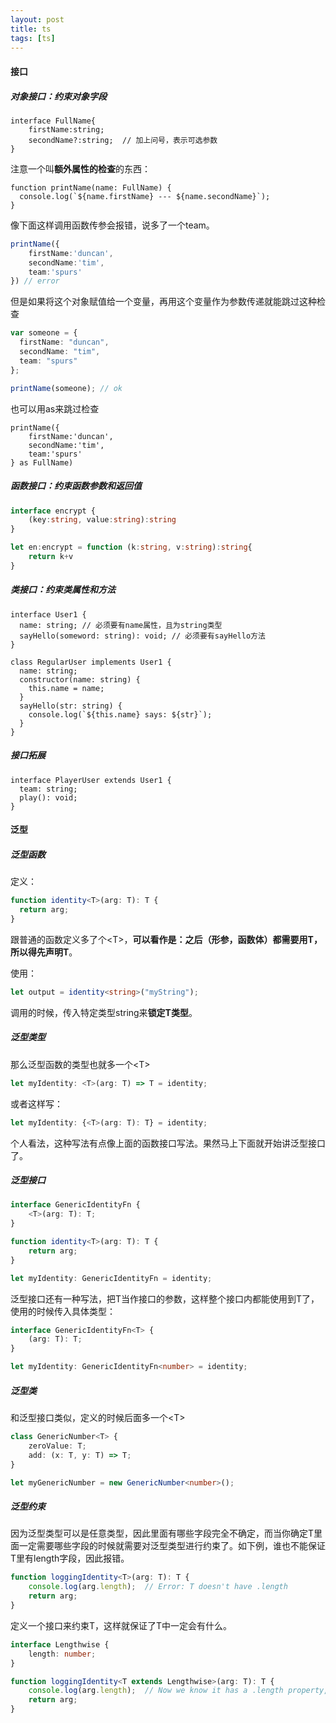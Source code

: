 ```yaml
---
layout: post
title: ts
tags: [ts]
---
```


#### 接口

##### 对象接口：约束对象字段

```tsx
interface FullName{
    firstName:string;
    secondName?:string;  // 加上问号，表示可选参数
}
```

<!-- more -->

注意一个叫**额外属性的检查**的东西：

```tsx
function printName(name: FullName) {
  console.log(`${name.firstName} --- ${name.secondName}`);
}
```

像下面这样调用函数传参会报错，说多了一个team。

```ts
printName({
    firstName:'duncan',
    secondName:'tim',
    team:'spurs'
}) // error
```

但是如果将这个对象赋值给一个变量，再用这个变量作为参数传递就能跳过这种检查

```ts
var someone = {
  firstName: "duncan",
  secondName: "tim",
  team: "spurs"
};

printName(someone); // ok
```

也可以用as来跳过检查

```tsx
printName({
    firstName:'duncan',
    secondName:'tim',
    team:'spurs'
} as FullName)
```

##### 函数接口：约束函数参数和返回值

```ts
interface encrypt {
    (key:string, value:string):string
}

let en:encrypt = function (k:string, v:string):string{
    return k+v
}
```

##### 类接口：约束类属性和方法

```tsx
interface User1 {
  name: string; // 必须要有name属性，且为string类型
  sayHello(someword: string): void; // 必须要有sayHello方法
}

class RegularUser implements User1 {
  name: string;
  constructor(name: string) {
    this.name = name;
  }
  sayHello(str: string) {
    console.log(`${this.name} says: ${str}`);
  }
}
```

##### 接口拓展

```tsx
interface PlayerUser extends User1 {
  team: string;
  play(): void;
}
```

#### 泛型

##### 泛型函数

定义：

```ts
function identity<T>(arg: T): T {
  return arg;
}
```

跟普通的函数定义多了个\<T\>，**可以看作是：之后（形参，函数体）都需要用T，所以得先声明T**。

使用：

```ts
let output = identity<string>("myString");
```

调用的时候，传入特定类型string来**锁定T类型**。

##### 泛型类型

那么泛型函数的类型也就多一个\<T\>

```ts
let myIdentity: <T>(arg: T) => T = identity;
```

或者这样写：

```ts
let myIdentity: {<T>(arg: T): T} = identity;
```

个人看法，这种写法有点像上面的函数接口写法。果然马上下面就开始讲泛型接口了。

##### 泛型接口

```ts
interface GenericIdentityFn {
    <T>(arg: T): T;
}

function identity<T>(arg: T): T {
    return arg;
}

let myIdentity: GenericIdentityFn = identity;
```

泛型接口还有一种写法，把T当作接口的参数，这样整个接口内都能使用到T了，使用的时候传入具体类型：

```ts
interface GenericIdentityFn<T> {
    (arg: T): T;
}

let myIdentity: GenericIdentityFn<number> = identity;
```

##### 泛型类

和泛型接口类似，定义的时候后面多一个\<T\>

```ts
class GenericNumber<T> {
    zeroValue: T;
    add: (x: T, y: T) => T;
}

let myGenericNumber = new GenericNumber<number>();
```

##### 泛型约束

因为泛型类型可以是任意类型，因此里面有哪些字段完全不确定，而当你确定T里面一定需要哪些字段的时候就需要对泛型类型进行约束了。如下例，谁也不能保证T里有length字段，因此报错。

```ts
function loggingIdentity<T>(arg: T): T {
    console.log(arg.length);  // Error: T doesn't have .length
    return arg;
}
```

定义一个接口来约束T，这样就保证了T中一定会有什么。

```ts
interface Lengthwise {
    length: number;
}

function loggingIdentity<T extends Lengthwise>(arg: T): T {
    console.log(arg.length);  // Now we know it has a .length property, so no more error
    return arg;
}
```

